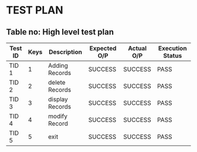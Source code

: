 # TEST PLAN

## Table no: High level test plan

| **Test ID** | **Keys**|**Description** |**Expected O/P** | **Actual O/P** | Execution Status |
|-------------|---------|----------------|-----------------|----------------|------------------|
|  TID 1      |1        | Adding Records | SUCCESS         | SUCCESS        | PASS	           |
|  TID 2      |2        | delete Records | SUCCESS         | SUCCESS        | PASS	           |
|  TID 3      |3        | display Records| SUCCESS         | SUCCESS        | PASS	           |
|  TID 4      |4        | modify Record  | SUCCESS         | SUCCESS        | PASS	           |
|  TID 5      |5        | exit           | SUCCESS         | SUCCESS        | PASS	           |



